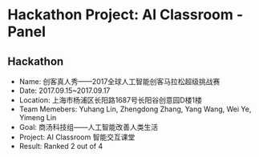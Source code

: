 # Hackathon Project: AI Classroom - Panel

## Hackathon

* Name: 创客真人秀——2017全球人工智能创客马拉松超级挑战赛
* Date: 2017.09.15~2017.09.17
* Location: 上海市杨浦区长阳路1687号长阳谷创意园D楼1楼
* Team Memebers: Yuhang Lin, Zhengdong Zhang, Yang Wang, Wei Ye, Yimeng Lin
* Goal: 商汤科技组——人工智能改善人类生活
* Project: AI Classroom 智能交互课堂
* Result: Ranked 2 out of 4
